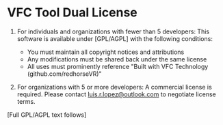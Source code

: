# VFC Tool Dual License

1. For individuals and organizations with fewer than 5 developers:
   This software is available under [GPL/AGPL] with the following conditions:
   - You must maintain all copyright notices and attributions
   - Any modifications must be shared back under the same license
   - All uses must prominently reference "Built with VFC Technology (github.com/redhorseVR)"

2. For organizations with 5 or more developers:
   A commercial license is required. Please contact luis.r.lopez@outlook.com to negotiate license terms.

[Full GPL/AGPL text follows]
